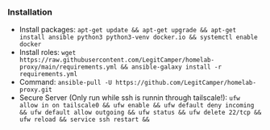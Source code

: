 ### Installation

 - Install packages: `apt-get update && apt-get upgrade && apt-get install ansible python3 python3-venv docker.io && systemctl enable docker`
 - Install roles: `wget https://raw.githubusercontent.com/LegitCamper/homelab-proxy/main/requirements.yml && ansible-galaxy install -r requirements.yml`
 - Command: `ansible-pull -U https://github.com/LegitCamper/homelab-proxy.git`
 - Secure Server (Only run while ssh is runnin through tailscale!): `
   ufw allow in on tailscale0 &&
   ufw enable &&
   ufw default deny incoming &&
   ufw default allow outgoing &&
   ufw status &&
   ufw delete 22/tcp &&
   ufw reload &&
   service ssh restart &&
   `

